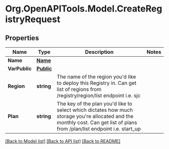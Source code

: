 # Org.OpenAPITools.Model.CreateRegistryRequest

## Properties

Name | Type | Description | Notes
------------ | ------------- | ------------- | -------------
**Name** | [**Name**](Name.md) |  | 
**VarPublic** | [**Public**](Public.md) |  | 
**Region** | **string** | The name of the region you&#39;d like to deploy this Registry in. Can get list of regions from /registry/region/list endpoint i.e. sjc | 
**Plan** | **string** | The key of the plan you&#39;d like to select which dictates how much storage you&#39;re allocated and the monthly cost. Can get list of plans from /plan/list endpoint i.e. start_up | 

[[Back to Model list]](../README.md#documentation-for-models) [[Back to API list]](../README.md#documentation-for-api-endpoints) [[Back to README]](../README.md)

